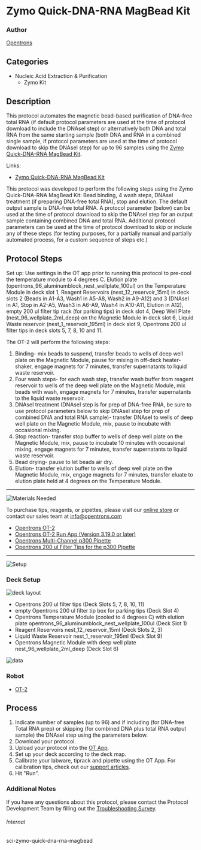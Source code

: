 # Zymo Quick-DNA-RNA MagBead Kit

### Author
[Opentrons](https://opentrons.com/)

## Categories
* Nucleic Acid Extraction & Purification
     * Zymo Kit

## Description

This protocol automates the magnetic bead-based purification of DNA-free total RNA (if default protocol parameters are used at the time of protocol download to include the DNAseI step) or alternatively both DNA and total RNA from the same starting sample (both DNA and RNA in a combined single sample, if protocol parameters are used at the time of protocol download to skip the DNAseI step) for up to 96 samples using the [Zymo Quick-DNA-RNA MagBead Kit](https://opentrons-protocol-library-website.s3.amazonaws.com/custom-README-images/sci-zymo-quick-dna-rna-magbead/_r2130_r2131_quick-dna_rna_magbead.pdf).

Links:
* [Zymo Quick-DNA-RNA MagBead Kit](https://opentrons-protocol-library-website.s3.amazonaws.com/custom-README-images/sci-zymo-quick-dna-rna-magbead/_r2130_r2131_quick-dna_rna_magbead.pdf)

This protocol was developed to perform the following steps using the Zymo Quick-DNA-RNA MagBead Kit: Bead binding, 4 wash steps, DNAseI treatment (if preparing DNA-free total RNA), stop and elution. The default output sample is DNA-free total RNA. A protocol parameter (below) can be used at the time of protocol download to skip the DNAseI step for an output sample containing combined DNA and total RNA. Additional protocol parameters can be used at the time of protocol download to skip or include any of these steps (for testing purposes, for a partially manual and partially automated process, for a custom sequence of steps etc.)

## Protocol Steps

Set up: Use settings in the OT app prior to running this protocol to pre-cool the temperature module to 4 degrees C. Elution plate (opentrons_96_aluminumblock_nest_wellplate_100ul) on the Temperature Module in deck slot 1, Reagent Reservoirs (nest_12_reservoir_15ml) in deck slots 2 (Beads in A1-A3, Wash1 in A5-A8, Wash2 in A9-A12) and 3 (DNAseI in A1, Stop in A2-A5, Wash3 in A6-A9, Wash4 in A10-A11, Elution in A12), empty 200 ul filter tip rack (for parking tips) in deck slot 4, Deep Well Plate (nest_96_wellplate_2ml_deep) on the Magnetic Module in deck slot 6, Liquid Waste reservoir (nest_1_reservoir_195ml) in deck slot 9, Opentrons 200 ul filter tips in deck slots 5, 7, 8, 10 and 11.

The OT-2 will perform the following steps:
1. Binding- mix beads to suspend, transfer beads to wells of deep well plate on the Magnetic Module, pause for mixing in off-deck heater-shaker, engage magnets for 7 minutes, transfer supernatants to liquid waste reservoir.
2. Four wash steps- for each wash step, transfer wash buffer from reagent reservoir to wells of the deep well plate on the Magnetic Module, mix beads with wash, engage magnets for 7 minutes, transfer supernatants to the liquid waste reservoir.
3. DNAseI treatment (DNAseI step is for prep of DNA-free RNA, be sure to use protocol parameters below to skip DNAseI step for prep of combined DNA and total RNA sample)- transfer DNAseI to wells of deep well plate on the Magnetic Module, mix, pause to incubate with occasional mixing.
4. Stop reaction- transfer stop buffer to wells of deep well plate on the Magnetic Module, mix, pause to incubate 10 minutes with occasional mixing, engage magnets for 7 minutes, transfer supernatants to liquid waste reservoir.
5. Bead drying- pause to let beads air dry.
6. Elution- transfer elution buffer to wells of deep well plate on the Magnetic Module, mix, engage magnets for 7 minutes, transfer eluate to elution plate held at 4 degrees on the Temperature Module.
---
![Materials Needed](https://s3.amazonaws.com/opentrons-protocol-library-website/custom-README-images/001-General+Headings/materials.png)

To purchase tips, reagents, or pipettes, please visit our [online store](https://shop.opentrons.com/) or contact our sales team at [info@opentrons.com](mailto:info@opentrons.com)

* [Opentrons OT-2](https://shop.opentrons.com/collections/ot-2-robot/products/ot-2)
* [Opentrons OT-2 Run App (Version 3.19.0 or later)](https://opentrons.com/ot-app/)
* [Opentrons Multi-Channel p300 Pipette](https://shop.opentrons.com/collections/ot-2-pipettes/products/single-channel-electronic-pipette)
* [Opentrons 200 ul Filter Tips for the p300 Pipette](https://shop.opentrons.com/collections/opentrons-tips)

---
![Setup](https://s3.amazonaws.com/opentrons-protocol-library-website/custom-README-images/001-General+Headings/Setup.png)

### Deck Setup
![deck layout](https://opentrons-protocol-library-website.s3.amazonaws.com/custom-README-images/sci-zymo-quick-dna-rna-magbead/deck_layout.png)

* Opentrons 200 ul filter tips (Deck Slots 5, 7, 8, 10, 11)
* empty Opentrons 200 ul filter tip box for parking tips (Deck Slot 4)
* Opentrons Temperature Module (cooled to 4 degrees C) with elution plate opentrons_96_aluminumblock_nest_wellplate_100ul (Deck Slot 1)
* Reagent Reservoirs nest_12_reservoir_15ml (Deck Slots 2, 3)
* Liquid Waste Reservoir nest_1_reservoir_195ml (Deck Slot 9)
* Opentrons Magnetic Module with deep well plate nest_96_wellplate_2ml_deep (Deck Slot 6)


![data](https://opentrons-protocol-library-website.s3.amazonaws.com/custom-README-images/sci-zymo-quick-dna-rna-magbead/readme_data.png)

### Robot
* [OT-2](https://opentrons.com/ot-2)

## Process
1. Indicate number of samples (up to 96) and if including (for DNA-free Total RNA prep) or skipping (for combined DNA plus total RNA output sample) the DNAseI step using the parameters below.
2. Download your protocol.
3. Upload your protocol into the [OT App](https://opentrons.com/ot-app).
4. Set up your deck according to the deck map.
5. Calibrate your labware, tiprack and pipette using the OT App. For calibration tips, check out our [support articles](https://support.opentrons.com/en/collections/1559720-guide-for-getting-started-with-the-ot-2).
6. Hit "Run".

### Additional Notes
If you have any questions about this protocol, please contact the Protocol Development Team by filling out the [Troubleshooting Survey](https://protocol-troubleshooting.paperform.co/).

###### Internal
sci-zymo-quick-dna-rna-magbead
